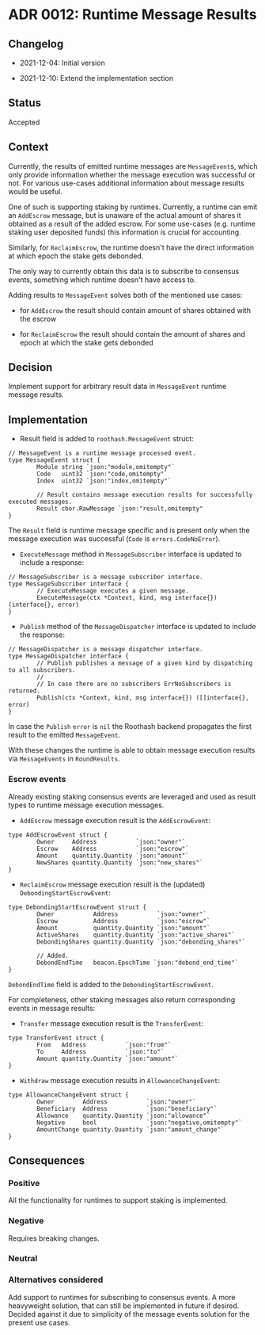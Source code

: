 # ADR 0012: Runtime Message Results

## Changelog

- 2021-12-04: Initial version

- 2021-12-10: Extend the implementation section

## Status

Accepted

## Context

Currently, the results of emitted runtime messages are `MessageEvent`s, which
only provide information whether the message execution was successful or not.
For various use-cases additional information about message results would be
useful.

One of such is supporting staking by runtimes. Currently, a runtime can emit an
`AddEscrow` message, but is unaware of the actual amount of shares it obtained
as a result of the added escrow. For some use-cases (e.g. runtime staking user
deposited funds) this information is crucial for accounting.

Similarly, for `ReclaimEscrow`, the runtime doesn't have the direct information
at which epoch the stake gets debonded.

The only way to currently obtain this data is to subscribe to consensus events,
something which runtime doesn't have access to.

Adding results to `MessageEvent` solves both of the mentioned use cases:

- for `AddEscrow` the result should contain amount of shares obtained with the
  escrow

- for `ReclaimEscrow` the result should contain the amount of shares and epoch
  at which the stake gets debonded

## Decision

Implement support for arbitrary result data in `MessageEvent` runtime message
results.

## Implementation

- Result field is added to `roothash.MessageEvent` struct:

```golang
// MessageEvent is a runtime message processed event.
type MessageEvent struct {
        Module string `json:"module,omitempty"`
        Code   uint32 `json:"code,omitempty"`
        Index  uint32 `json:"index,omitempty"`

        // Result contains message execution results for successfully executed messages.
        Result cbor.RawMessage `json:"result,omitempty"
}
```

The `Result` field is runtime message specific and is present only when the
message execution was successful (`Code` is `errors.CodeNoError`).

- `ExecuteMessage` method in `MessageSubscriber` interface is updated to include
  a response:

```golang
// MessageSubscriber is a message subscriber interface.
type MessageSubscriber interface {
        // ExecuteMessage executes a given message.
        ExecuteMessage(ctx *Context, kind, msg interface{}) (interface{}, error)
}
```

- `Publish` method of the `MessageDispatcher` interface is updated to include
  the response:

```golang
// MessageDispatcher is a message dispatcher interface.
type MessageDispatcher interface {
        // Publish publishes a message of a given kind by dispatching to all subscribers.
        //
        // In case there are no subscribers ErrNoSubscribers is returned.
        Publish(ctx *Context, kind, msg interface{}) ([]interface{}, error)
}
```

In case the `Publish` `error` is `nil` the Roothash backend propagates the first
result to the emitted `MessageEvent`.

With these changes the runtime is able to obtain message execution results via
`MessageEvents` in `RoundResults`.

### Escrow events

Already existing staking consensus events are leveraged and used as result types
to runtime message execution messages.

- `AddEscrow` message execution result is the `AddEscrowEvent`:

```golang
type AddEscrowEvent struct {
        Owner     Address           `json:"owner"`
        Escrow    Address           `json:"escrow"`
        Amount    quantity.Quantity `json:"amount"`
        NewShares quantity.Quantity `json:"new_shares"`
}
```

- `ReclaimEscrow` message execution result is the (updated)
  `DebondingStartEscrowEvent`:

```golang
type DebondingStartEscrowEvent struct {
        Owner           Address           `json:"owner"`
        Escrow          Address           `json:"escrow"`
        Amount          quantity.Quantity `json:"amount"`
        ActiveShares    quantity.Quantity `json:"active_shares"`
        DebondingShares quantity.Quantity `json:"debonding_shares"`

        // Added.
        DebondEndTime   beacon.EpochTime `json:"debond_end_time"`
}
```

`DebondEndTime` field is added to the `DebondingStartEscrowEvent`.

For completeness, other staking messages also return corresponding events in
message results:

- `Transfer` message execution result is the `TransferEvent`:

```golang
type TransferEvent struct {
        From   Address           `json:"from"`
        To     Address           `json:"to"`
        Amount quantity.Quantity `json:"amount"`
}
```

- `Withdraw` message execution results in `AllowanceChangeEvent`:

```golang
type AllowanceChangeEvent struct {
        Owner        Address           `json:"owner"`
        Beneficiary  Address           `json:"beneficiary"`
        Allowance    quantity.Quantity `json:"allowance"`
        Negative     bool              `json:"negative,omitempty"`
        AmountChange quantity.Quantity `json:"amount_change"`
}
```

## Consequences

### Positive

All the functionality for runtimes to support staking is implemented.

### Negative

Requires breaking changes.

### Neutral

### Alternatives considered

Add support to runtimes for subscribing to consensus events. A more heavyweight
solution, that can still be implemented in future if desired. Decided against it
due to simplicity of the message events solution for the present use cases.
